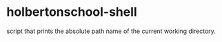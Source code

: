 # holbertonschool-shell
script that prints the absolute path name of the current working directory.
